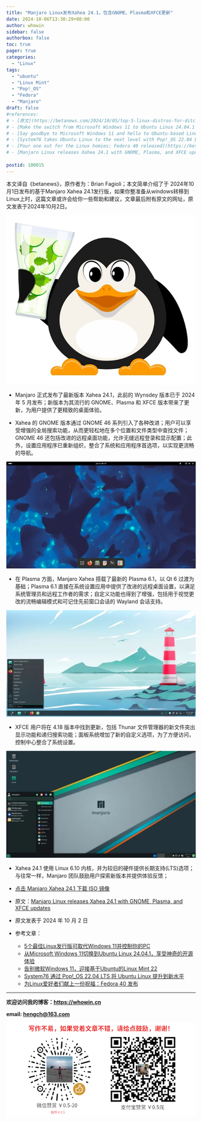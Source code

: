 ```yaml
---
title: "Manjaro Linux发布Xahea 24.1，包含GNOME、Plasma和XFCE更新"
date: 2024-10-06T13:30:29+08:00
author: whowin
sidebar: false
authorbox: false
toc: true
pager: true
categories:
  - "Linux"
tags:
  - "ubuntu"
  - "Linux Mint"
  - "Pop!_OS"
  - "Fedora"
  - "Manjaro"
draft: false
#references: 
# - [原文](https://betanews.com/2024/10/05/top-5-linux-distros-for-ditching-windows-11/)
# - [Make the switch from Microsoft Windows 11 to Ubuntu Linux 24.04.1 for a magical open-source experience](https://betanews.com/2024/08/29/switch-from-windows-11-to-ubuntu-24-04-1/)
# - [Say goodbye to Microsoft Windows 11 and hello to Ubuntu-based Linux Mint 22](https://betanews.com/2024/07/25/linux-mint-22-offers-compelling-reasons-to-switch-from-windows-11/)
# - [System76 takes Ubuntu Linux to the next level with Pop!_OS 22.04 LTS](https://betanews.com/2022/04/25/system76-pop_os-2204-ubuntu-linux/)
# - [Pour one out for the Linux homies: Fedora 40 released](https://betanews.com/2024/04/23/fedora-linux-40/)
# - [Manjaro Linux releases Xahea 24.1 with GNOME, Plasma, and XFCE updates](https://betanews.com/2024/10/02/manjaro-linux-releases-xahea-24-1-with-gnome-plasma-and-xfce-updates/)

postid: 100015
---
```



本文译自《betanews》，原作者为：Brian Fagioli；本文简单介绍了于 2024年10月1日发布的基于Manjaro Xahea 24.1发行版，如果你整准备从windows转移到Linux上时，这篇文章或许会给你一些帮助和建议，文章最后附有原文的网址，原文发表于2024年10月2日。
<!--more-->

![Manjaro Xahea 24.1][img01]

* Manjaro 正式发布了最新版本 Xahea 24.1，此前的 Wynsdey 版本已于 2024 年 5 月发布；新版本为其流行的 GNOME、Plasma 和 XFCE 版本带来了更新，为用户提供了更精致的桌面体验。

* Xahea 的 GNOME 版本通过 GNOME 46 系列引入了各种改进；用户可以享受增强的全局搜索功能，从而更轻松地在多个位置和文件类型中查找文件；GNOME 46 还包括改进的远程桌面功能，允许无缝远程登录和显示配置；此外，设置应用程序已重新组织，整合了系统和应用程序首选项，以实现更流畅的导航。

![Manjaro Xahea 24.1][img02]

* 在 Plasma 方面，Manjaro Xahea 搭载了最新的 Plasma 6.1，以 Qt 6 过渡为基础；Plasma 6.1 直接在系统设置应用中提供了改进的远程桌面设置，以满足系统管理员和远程工作者的需求；自定义功能也得到了增强，包括用于视觉更改的流畅编辑模式和可记住先前窗口会话的 Wayland 会话支持。

![Manjaro Xahea 24.1][img03]

* XFCE 用户将在 4.18 版本中找到更新，包括 Thunar 文件管理器的新文件突出显示功能和递归搜索功能；面板系统增加了新的自定义选项，为了方便访问，控制中心整合了系统设置。

![Manjaro Xahea 24.1][img04]

* Xahea 24.1 使用 Linux 6.10 内核，并为较旧的硬件提供长期支持(LTS)选项；与往常一样，Manjaro 团队鼓励用户探索新版本并提供体验反馈；

* [点击 Manjaro Xahea 24.1 下载 ISO 镜像][manjaro-xahea-24.1]

* 原文：[Manjaro Linux releases Xahea 24.1 with GNOME, Plasma, and XFCE updates][article01]
* 原文发表于 2024 年 10 月 2 日

* 参考文章：
    - [5个最佳Linux发行版可取代Windows 11并控制你的PC][ref01]
    - [从Microsoft Windows 11切换到Ubuntu Linux 24.04.1，享受神奇的开源体验][ref02]
    - [告别微软Windows 11，迎接基于Ubuntu的Linux Mint 22][ref03]
    - [System76 通过 Pop!_OS 22.04 LTS 将 Ubuntu Linux 提升到新水平][ref04]
    - [为Linux爱好者们献上一份祝福：Fedora 40 发布][ref05]
    <!-- - [Manjaro Linux发布Xahea 24.1，包含GNOME、Plasma和XFCE更新][ref06] -->

-------------
**欢迎访问我的博客：https://whowin.cn**

**email: hengch@163.com**

![donation][img_sponsor_qrcode]

[img_sponsor_qrcode]:/images/qrcode/sponsor-qrcode.png

[manjaro-xahea-24.1]:https://manjaro.org/products/download/x86

[article01]:https://betanews.com/2024/10/02/manjaro-linux-releases-xahea-24-1-with-gnome-plasma-and-xfce-updates/

[ref01]:/post/blog/linx/0005-top-5-linux-distros-for-ditching-windows-11/
[ref02]:/post/blog/linx/0006-switch-from-windows-11-to-ubuntu-24-04-1/
[ref03]:/post/blog/linx/0011-linux-mint-22-offers-compelling-reasons-to-switch-from-windows-11/
[ref04]:/post/blog/linx/0013-system76-pop_os-2204-ubuntu-linux/
[ref05]:/post/blog/linx/0014-fedora-linux-40/
[ref06]:/post/blog/linx/0015-manjaro-linux-releases-xahea-24-1-with-gnome-plasma-and-xfce-updates/

<!--CSDN
[ref01]:https://blog.csdn.net/whowin/article/details/142851436
[ref02]:https://blog.csdn.net/whowin/article/details/142850897
[ref03]:https://blog.csdn.net/whowin/article/details/142851017
[ref04]:https://blog.csdn.net/whowin/article/details/142851122
[ref05]:https://blog.csdn.net/whowin/article/details/142851244
[ref06]:https://blog.csdn.net/whowin/article/details/142851329
-->


[img01]:/images/100015/manjaro-1.jpg
[img02]:/images/100015/manjaro-2.jpg
[img03]:/images/100015/manjaro-3.jpg
[img04]:/images/100015/manjaro-4.jpg

<!--CSDN
[img01]:https://i-blog.csdnimg.cn/direct/c16bc4954ed54fbfbfd864be7679c6f9.jpeg#pic_center
[img02]:https://i-blog.csdnimg.cn/direct/416935248dbd4158ba0623a622aa4deb.jpeg#pic_center
[img03]:https://i-blog.csdnimg.cn/direct/592fd14dfa03429d9b28605c07947147.jpeg#pic_center)
[img04]:https://i-blog.csdnimg.cn/direct/1eda294655ef46eb8667408107461343.jpeg#pic_center
-->